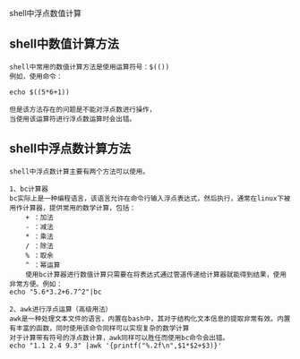 shell中浮点数值计算

## shell中数值计算方法

    shell中常用的数值计算方法是使用运算符号：$(())
    例如，使用命令：

    echo $((5*6+1))

    但是该方法存在的问题是不能对浮点数进行操作，
    当使用该运算符进行浮点数运算时会出错。

## shell中浮点数计算方法

    shell中浮点数计算主要有两个方法可以使用。

    1、bc计算器
    bc实际上是一种编程语言，该语言允许在命令行输入浮点表达式，然后执行，通常在linux下被用作计算器，提供常用的数学计算，包括：
        + ：加法
        - ：减法
        * ：乘法
        / ：除法
        % ：取余
        ^ ：幂运算
        使用bc计算器进行数值计算只需要在将表达式通过管道传递给计算器就能得到结果，使用非常方便。例如：
    echo "5.6*3.2+6.7^2"|bc

    2、awk进行浮点运算（高级用法）
    awk是一种处理文本文件的语言，内置在bash中，其对于结构化文本信息的提取非常有效。内置有丰富的函数，同时使用该命令同样可以实现复杂的数学计算
    对于计算带有符号的浮点数计算，awk同样可以胜任而使用bc命令会出错。
    echo "1.1 2.4 9.3" |awk '{printf("%.2f\n",$1*$2+$3)}'
